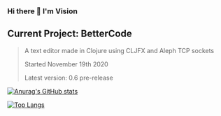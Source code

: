### Hi there 👋 I'm Vision

## Current Project: BetterCode
> A text editor made in Clojure using CLJFX and Aleph TCP sockets
> 
> Started November 19th 2020
> 
> Latest version: 0.6 pre-release

[![Anurag's GitHub stats](https://github-readme-stats.vercel.app/api?username=vision-05)](https://github.com/anuraghazra/github-readme-stats)

[![Top Langs](https://github-readme-stats.vercel.app/api/top-langs/?username=vision-05)](https://github.com/anuraghazra/github-readme-stats)
